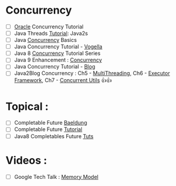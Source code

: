 # Concurrency
- [ ] [Oracle](https://docs.oracle.com/javase/tutorial/essential/concurrency/) Concurrency Tutorial
- [ ] Java Threads [Tutorial](http://www.java2s.com/Tutorials/Java/Java_Thread/index.htm): Java2s
- [ ] Java [Concurrency](https://www.ibm.com/developerworks/library/j-jvmc2/index.html) Basics
- [ ] Java Concurrency Tutorial - [Vogella](http://www.vogella.com/tutorials/JavaConcurrency/article.html)
- [ ] Java 8 [Concurrency](http://winterbe.com/posts/2015/04/07/java8-concurrency-tutorial-thread-executor-examples/) Tutorial Series
- [ ] Java 9 Enhancement : [Concurrency](https://www.javaworld.com/article/3198904/learn-java/java-9s-other-new-enhancements-part-6-concurrency.html)
- [ ] Java Concurrency Tutorial - [Blog](http://java-latte.blogspot.in/p/concurrency.html)
- [ ] Java2Blog Concurrency :  Ch5 - [MultiThreading](https://java2blog.com/java-thread-example/), 
Ch6 - [Executor Framework](https://java2blog.com/java-threadpoolexecutor-example/), 
Ch7 - [Concurrent Utils](https://java2blog.com/concurrenthashmap-in-java/) :+1::+1:

# Topical :
- [ ] Completable Future [Baeldung](http://www.baeldung.com/java-completablefuture)
- [ ] Completable Future [Tutorial](https://www.callicoder.com/java-8-completablefuture-tutorial/)
- [ ] Java8 Completables Future [Tuts](http://codingjunkie.net/completable-futures-part1/)

# Videos :
- [ ] Google Tech Talk : [Memory Model](https://www.youtube.com/watch?v=WTVooKLLVT8)
